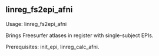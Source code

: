 linreg_fs2epi_afni
------------------
Usage: linreg_fs2epi_afni

Brings Freesurfer atlases in register with single-subject EPIs.

Prerequisites: init_epi, linreg_calc_afni.